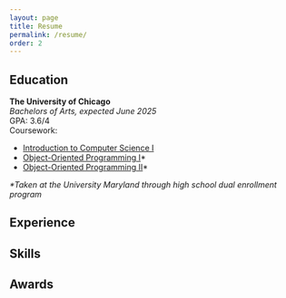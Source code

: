 ```yaml
---
layout: page
title: Resume
permalink: /resume/
order: 2
---
```

<h2>Education</h2>
<b>The University of Chicago</b>
<br>
<i>Bachelors of Arts, expected June 2025</i>
<br>
GPA: 3.6/4
<br>
Coursework: 
<ul>
	<li> <a href="https://people.cs.uchicago.edu/~timng/151/a21/"> Introduction to Computer Science I </a> </li>
	<li> <a href="https://www.cs.umd.edu/class/fall2020/cmsc131-010X-030X/"> Object-Oriented Programming I</a>*</li>
	<li> <a href="https://www.cs.umd.edu/class/spring2021/cmsc132-01XX/"> Object-Oriented Programming II</a>*</li>
</ul>
<i>*Taken at the University Maryland through high school dual enrollment program</i>

<h2>Experience</h2>

<h2>Skills</h2>

<h2>Awards</h2>
	
